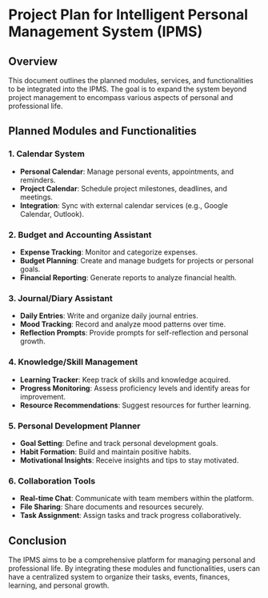 # Project Plan for Intelligent Personal Management System (IPMS)

## Overview
This document outlines the planned modules, services, and functionalities to be integrated into the IPMS. The goal is to expand the system beyond project management to encompass various aspects of personal and professional life.

## Planned Modules and Functionalities

### 1. Calendar System
- **Personal Calendar**: Manage personal events, appointments, and reminders.
- **Project Calendar**: Schedule project milestones, deadlines, and meetings.
- **Integration**: Sync with external calendar services (e.g., Google Calendar, Outlook).

### 2. Budget and Accounting Assistant
- **Expense Tracking**: Monitor and categorize expenses.
- **Budget Planning**: Create and manage budgets for projects or personal goals.
- **Financial Reporting**: Generate reports to analyze financial health.

### 3. Journal/Diary Assistant
- **Daily Entries**: Write and organize daily journal entries.
- **Mood Tracking**: Record and analyze mood patterns over time.
- **Reflection Prompts**: Provide prompts for self-reflection and personal growth.

### 4. Knowledge/Skill Management
- **Learning Tracker**: Keep track of skills and knowledge acquired.
- **Progress Monitoring**: Assess proficiency levels and identify areas for improvement.
- **Resource Recommendations**: Suggest resources for further learning.

### 5. Personal Development Planner
- **Goal Setting**: Define and track personal development goals.
- **Habit Formation**: Build and maintain positive habits.
- **Motivational Insights**: Receive insights and tips to stay motivated.

### 6. Collaboration Tools
- **Real-time Chat**: Communicate with team members within the platform.
- **File Sharing**: Share documents and resources securely.
- **Task Assignment**: Assign tasks and track progress collaboratively.

## Conclusion
The IPMS aims to be a comprehensive platform for managing personal and professional life. By integrating these modules and functionalities, users can have a centralized system to organize their tasks, events, finances, learning, and personal growth.
